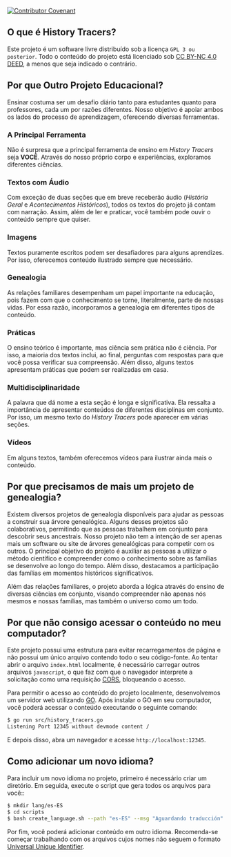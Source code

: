 [![Contributor Covenant](https://img.shields.io/badge/Contributor%20Covenant-2.1-4baaaa.svg)](CODE_OF_CONDUCT.md)

## O que é History Tracers?


Este projeto é um software livre distribuído sob a licença `GPL 3 ou posterior`. Todo o conteúdo do projeto está licenciado sob [CC BY-NC 4.0 DEED](https://creativecommons.org/licenses/by-nc/4.0/), a menos que seja indicado o contrário.

## Por que Outro Projeto Educacional?

Ensinar costuma ser um desafio diário tanto para estudantes quanto para professores, cada um por razões diferentes. Nosso objetivo é apoiar ambos os lados do processo de aprendizagem, oferecendo diversas ferramentas.

### A Principal Ferramenta

Não é surpresa que a principal ferramenta de ensino em *History Tracers* seja **VOCÊ**. Através do nosso próprio corpo e experiências, exploramos diferentes ciências.

### Textos com Áudio

Com exceção de duas seções que em breve receberão áudio (*História Geral* e *Acontecimentos Históricos*), todos os textos do projeto já contam com narração. Assim, além de ler e praticar, você também pode ouvir o conteúdo sempre que quiser.

### Imagens

Textos puramente escritos podem ser desafiadores para alguns aprendizes. Por isso, oferecemos conteúdo ilustrado sempre que necessário.

### Genealogia

As relações familiares desempenham um papel importante na educação, pois fazem com que o conhecimento se torne, literalmente, parte de nossas vidas. Por essa razão, incorporamos a genealogia em diferentes tipos de conteúdo.

### Práticas

O ensino teórico é importante, mas ciência sem prática não é ciência. Por isso, a maioria dos textos inclui, ao final, perguntas com respostas para que você possa verificar sua compreensão. Além disso, alguns textos apresentam práticas que podem ser realizadas em casa.

### Multidisciplinaridade

A palavra que dá nome a esta seção é longa e significativa. Ela ressalta a importância de apresentar conteúdos de diferentes disciplinas em conjunto. Por isso, um mesmo texto do *History Tracers* pode aparecer em várias seções.

### Vídeos

Em alguns textos, também oferecemos vídeos para ilustrar ainda mais o conteúdo.

## Por que precisamos de mais um projeto de genealogia?

Existem diversos projetos de genealogia disponíveis para ajudar as pessoas a construir sua árvore genealógica. Alguns desses projetos são colaborativos, permitindo que as pessoas trabalhem em conjunto para descobrir seus ancestrais. Nosso projeto não tem a intenção de ser apenas mais um software ou site de árvores genealógicas para competir com os outros. O principal objetivo do projeto é auxiliar as pessoas a utilizar o método científico e compreender como o conhecimento sobre as famílias se desenvolve ao longo do tempo. Além disso, destacamos a participação das famílias em momentos históricos significativos.

Além das relações familiares, o projeto aborda a lógica através do ensino de diversas ciências em conjunto, visando compreender não apenas nós mesmos e nossas famílias, mas também o universo como um todo.

## Por que não consigo acessar o conteúdo no meu computador?

Este projeto possui uma estrutura para evitar recarregamentos de página e não possui um único arquivo contendo todo o seu código-fonte. Ao tentar abrir o arquivo `index.html` localmente, é necessário carregar outros arquivos `javascript`, o que faz com que o navegador interprete a solicitação como uma requisição [CORS](https://developer.mozilla.org/en-US/docs/Web/HTTP/CORS/Errors/CORSRequestNotHttp?utm_source=devtools&utm_medium=firefox-cors-errors&utm_campaign=default), bloqueando o acesso.

Para permitir o acesso ao conteúdo do projeto localmente, desenvolvemos um servidor web utilizando [GO](https://go.dev/). Após instalar o GO em seu computador, você poderá acessar o conteúdo executando o seguinte comando:

```sh
$ go run src/history_tracers.go
Listening Port 12345 without devmode content /
```

E depois disso, abra um navegador e acesse `http://localhost:12345`.

## Como adicionar um novo idioma?

Para incluir um novo idioma no projeto, primeiro é necessário criar um diretório. Em seguida, execute o script que gera todos os arquivos para você::

```sh
$ mkdir lang/es-ES
$ cd scripts
$ bash create_language.sh --path "es-ES" --msg "Aguardando traducción"
```

Por fim, você poderá adicionar conteúdo em outro idioma. Recomenda-se começar trabalhando com os arquivos cujos nomes não seguem o formato [Universal Unique Identifier](https://developer.mozilla.org/en-US/docs/Glossary/UUID).

